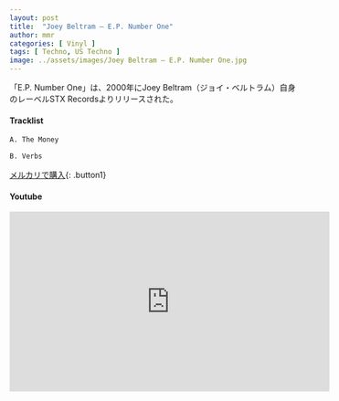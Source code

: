```yaml
---
layout: post
title:  "Joey Beltram – E.P. Number One"
author: mmr
categories: [ Vinyl ]
tags: [ Techno, US Techno ]
image: ../assets/images/Joey Beltram – E.P. Number One.jpg
---
```


「E.P. Number One」は、2000年にJoey Beltram（ジョイ・ベルトラム）自身のレーベルSTX Recordsよりリリースされた。

#### Tracklist
```md
A. The Money

B. Verbs
```

[メルカリで購入](https://jp.mercari.com/item/m37928336678?afid=6142608987){: .button1}

#### Youtube
<iframe width="560" height="315" src="https://www.youtube.com/embed/Isp5ThC1je8?si=BrYNinVNhX2m74YN" title="YouTube video player" frameborder="0" allow="accelerometer; autoplay; clipboard-write; encrypted-media; gyroscope; picture-in-picture; web-share" referrerpolicy="strict-origin-when-cross-origin" allowfullscreen></iframe>

